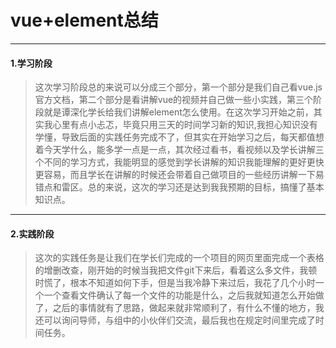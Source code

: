 ﻿# vue+element总结

---
#### 1.学习阶段
> 这次学习阶段总的来说可以分成三个部分，第一个部分是我们自己看vue.js官方文档，第二个部分是看讲解vue的视频并自己做一些小实践，第三个阶段就是谭深化学长给我们讲解element怎么使用。在这次学习开始之前，其实我心里有点小忐忑，毕竟只用三天的时间学习新的知识,我担心知识没有学懂，导致后面的实践任务完成不了，但其实在开始学习之后，每天都值想着今天学什么，能多学一点是一点，其次经过看书，看视频以及学长讲解三个不同的学习方式，我能明显的感觉到学长讲解的知识我能理解的更好更快更容易，而且学长在讲解的时候还会带着自己做项目的一些经历讲解一下易错点和雷区。总的来说，这次的学习还是达到我我预期的目标，搞懂了基本知识点。


---

#### 2.实践阶段
> 这次的实践任务是让我们在学长们完成的一个项目的网页里面完成一个表格的增删改查，刚开始的时候当我把文件git下来后，看着这么多文件，我顿时慌了，根本不知道如何下手，但是当我冷静下来过后，我花了几个小时一个一个查看文件确认了每一个文件的功能是什么，之后我就知道怎么开始做了，之后的事情就有了思路，做起来就非常顺利了，有什么不懂的地方，我还可以询问导师，与组中的小伙伴们交流，最后我也在规定时间里完成了时间任务。

